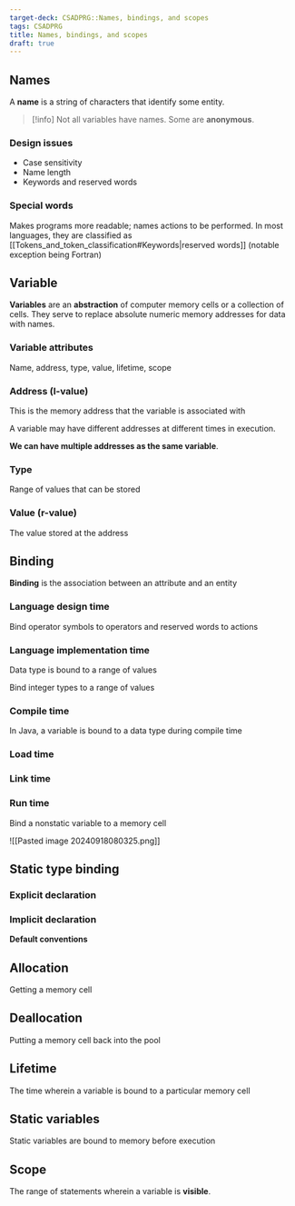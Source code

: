 ```yaml
---
target-deck: CSADPRG::Names, bindings, and scopes
tags: CSADPRG
title: Names, bindings, and scopes
draft: true
---
```


## Names

A **name** is a string of characters that identify some entity.

>[!info] Not all variables have names. Some are **anonymous**.

<!--ID: 1727924287865-->

### Design issues

- Case sensitivity
- Name length
- Keywords and reserved words
<!--ID: 1727924287867-->

### Special words

Makes programs more readable; names actions to be performed. In most languages, they are classified as [[Tokens_and_token_classification#Keywords|reserved words]] (notable exception being Fortran)

<!--ID: 1727924287870-->

## Variable

**Variables** are an **abstraction** of computer memory cells or a collection of cells. They serve to replace absolute numeric memory addresses for data with names.
<!--ID: 1727924287873-->

### Variable attributes

Name, address, type, value, lifetime, scope

<!--ID: 1727924287876-->

### Address (l-value)

This is the memory address that the variable is associated with

A variable may have different addresses at different times in execution.

**We can have multiple addresses as the same variable**.
<!--ID: 1727924287879-->

### Type

Range of values that can be stored

<!--ID: 1727924287881-->

### Value (r-value)

The value stored at the address

<!--ID: 1727924287884-->

## Binding

**Binding** is the association between an attribute and an entity
<!--ID: 1727924287886-->

### Language design time

Bind operator symbols to operators and reserved words to actions

<!--ID: 1727924287889-->

### Language implementation time

Data type is bound to a range of values

Bind integer types to a range of values

<!--ID: 1727924287892-->

### Compile time

In Java, a variable is bound to a data type during compile time

<!--ID: 1727924287896-->

### Load time

<!--ID: 1727924287899-->

### Link time

<!--ID: 1727924287902-->

### Run time

Bind a nonstatic variable to a memory cell

![[Pasted image 20240918080325.png]]

<!--ID: 1727924287906-->

## Static type binding

<!--ID: 1727924287909-->

### Explicit declaration

<!--ID: 1727924287912-->

### Implicit declaration

**Default conventions**
<!--ID: 1727924287914-->

## Allocation

Getting a memory cell

<!--ID: 1727924287917-->

## Deallocation

Putting a memory cell back into the pool

<!--ID: 1727924287920-->

## Lifetime

The time wherein a variable is bound to a particular memory cell

<!--ID: 1727924287924-->

## Static variables

Static variables are bound to memory before execution

<!--ID: 1727924287927-->

## Scope

The range of statements wherein a variable is **visible**.

<!--ID: 1727924287931-->
